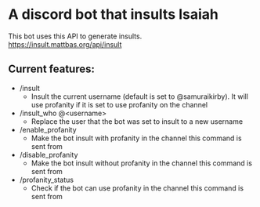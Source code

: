 # A discord bot that insults Isaiah  
This bot uses this API to generate insults.
https://insult.mattbas.org/api/insult
## Current features:
  - /insult
    - Insult the current username (default is set to @samuraikirby). It will use profanity if it is set to use profanity on the channel
  - /insult_who @\<username\>
    - Replace the user that the bot was set to insult to a new username
  - /enable_profanity
    - Make the bot insult with profanity in the channel this command is sent from
  - /disable_profanity
    - Make the bot insult without profanity in the channel this command is sent from
  - /profanity_status
    - Check if the bot can use profanity in the channel this command is sent from
